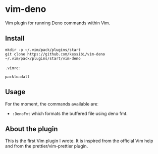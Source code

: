 # vim-deno

Vim plugin for running Deno commands within Vim.

## Install

```
mkdir -p ~/.vim/pack/plugins/start
git clone https://github.com/kessibi/vim-deno ~/.vim/pack/plugins/start/vim-deno
```

`.vimrc`:

`packloadall`

## Usage

For the moment, the commands available are:

- `:DenoFmt` which formats the buffered file using deno fmt.


## About the plugin

This is the first Vim plugin I wrote. It is inspired from the official Vim
help and from the prettier/vim-prettier plugin.
